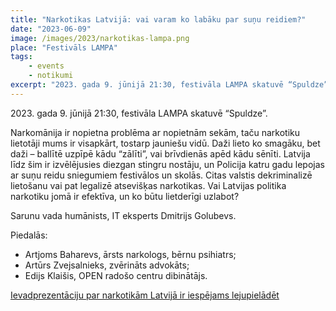 ```yaml
---
title: "Narkotikas Latvijā: vai varam ko labāku par suņu reidiem?"
date: "2023-06-09"
image: /images/2023/narkotikas-lampa.png
place: "Festivāls LAMPA"
tags:
    - events
    - notikumi
excerpt: "2023. gada 9. jūnijā 21:30, festivāla LAMPA skatuvē “Spuldze”. Narkomānija ir nopietna problēma ar nopietnām sekām, taču narkotiku lietotāji mums ir visapkārt, tostarp jauniešu vidū. Vai Latvijas politika narkotiku jomā ir efektīva, un ko būtu lietderīgi uzlabot?"
---
```


2023\. gada 9. jūnijā 21:30, festivāla LAMPA skatuvē “Spuldze”.

Narkomānija ir nopietna problēma ar nopietnām sekām, taču narkotiku lietotāji mums ir visapkārt, tostarp jauniešu vidū. Daži lieto ko smagāku, bet daži – ballītē uzpīpē kādu “zālīti”, vai brīvdienās apēd kādu sēnīti. Latvija līdz šim ir izvēlējusies diezgan stingru nostāju, un Policija katru gadu lepojas ar suņu reidu sniegumiem festivālos un skolās. Citas valstis dekriminalizē lietošanu vai pat legalizē atsevišķas narkotikas. Vai Latvijas politika narkotiku jomā ir efektīva, un ko būtu lietderīgi uzlabot?

Sarunu vada humānists, IT eksperts Dmitrijs Golubevs.

Piedalās:

- Artjoms Baharevs, ārsts narkologs, bērnu psihiatrs;
- Artūrs Zvejsalnieks, zvērināts advokāts;
- Edijs Klaišis, OPEN radošo centru dibinātājs.

[Ievadprezentāciju par narkotikām Latvijā ir iespējams lejupielādēt](/assets/files/LAMPA_2023_narkotikas.pdf)
